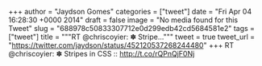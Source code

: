 
+++
author = "Jaydson Gomes"
categories = ["tweet"]
date = "Fri Apr 04 16:28:30 +0000 2014"
draft = false
image = "No media found for this Tweet"
slug = "688978c50833307712e0d299edb42cd5684581e2"
tags = ["tweet"]
title = """RT @chriscoyier: ✽ Stripe..."""
tweet = true
tweet_url = "https://twitter.com/jaydson/status/452120537268244480"
+++
RT @chriscoyier: ✽ Stripes in CSS :: http://t.co/rQPnQjF0Nj
